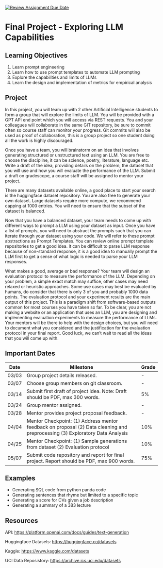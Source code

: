 [![Review Assignment Due Date](https://classroom.github.com/assets/deadline-readme-button-22041afd0340ce965d47ae6ef1cefeee28c7c493a6346c4f15d667ab976d596c.svg)](https://classroom.github.com/a/qAf3sQhg)
# Final Project - Exploring LLM Capabilities

## Learning Objectives 
1.	Learn prompt engineering
2.	Learn how to use prompt templates to automate LLM prompting
3.	Explore the capabilities and limits of LLMs
4.	Learn the design and implementation of metrics for empirical analysis


## Project 

In this project, you will team up with 2 other Artificial Intelligence students to form a group that will explore the limits of LLM. You will be provided with a GPT API end point which you will access via REST requests. You and your colleagues will collaborate in the same GIT repository, be sure to commit often so course staff can monitor your progress. Git commits will also be used as proof of collaboration, this is a group project so one student doing all the work is highly discouraged. 

Once you have a team, you will brainstorm on an idea that involves generating structured or unstructured text using an LLM. You are free to choose the discipline, it can be science, poetry, literature, language etc. Write a draft of the idea, providing details on the problem, the dataset that you will use and how you will evaluate the performance of the LLM. Submit a draft on gradescope, a course staff will be assigned to mentor your project.

There are many datasets available online, a good place to start your search is the huggingface dataset repository. You are also free to generate your own dataset. Large datasets require more compute, we recommend capping at 1000 entries. You will need to ensure that the subset of the dataset is balanced. 

Now that you have a balanced dataset, your team needs to come up with different ways to prompt a LLM using your dataset as input. Once you have a list of prompts, you will need to abstract the prompts such that you can iterate through your dataset using your code. We will refer to these prompt abstractions as Prompt Templates. You can review online prompt template repositories to get a good idea. It can be difficult to parse LLM response because of non-standard response, it is a good idea to manually prompt the LLM first to get a sense of what logic is needed to parse your LLM responses.

What makes a good, average or bad response? Your team will design an evaluation protocol to measure the performance of the LLM. Depending on your problem, a simple exact match may suffice, other cases may need relaxed or heuristic approaches. Some use cases may best be evaluated by humans, do consider that there is only 3 of you and probably 1000 data points. The evaluation protocol and your experiment results are the main output of this project. This is a paradigm shift from software-based outputs common for most courses you have taken so far. To be clear, you are not making a website or an application that uses an LLM, you are designing and implementing evaluation experiments to measure the performance of LLMs. Your mentors will be there to help with the design choices, but you will need to document what you considered and the justification for the evaluation protocol in your final report. Good luck, we can’t wait to read all the ideas that you will come up with.

## Important Dates 
| Date  | Milestone | Grade  |
| --------- | --------- | --------- |
| 03/03 | Group project details released. | -|
| 03/07 | Choose group members on git classroom. | -|
| 03/14 | Submit first draft of project idea. Note: Draft should be PDF, max 300 words. | 5% |
| 03/24 | Group mentor assigned. | - |
| 03/28 | Mentor provides project proposal feedback. | - |
| 04/04 | Mentor Checkpoint: (1)	Address mentor feedback on proposal (2)	Data cleaning and preprocessing (3)	Exploratory Data Analysis | 10% |
| 04/25 | Mentor Checkpoint: (1)	Sample generations from dataset (2)	Evaluation protocol | 10%|
| 05/07 | Submit code repository and report for final project. Report should be PDF, max 900 words.| 75%|

## Examples
* Generating SQL code from python panda code
* Generating sentences that rhyme but limited to a specific topic
* Generating a score for CVs given a job description
* Generating a summary of a 383 lecture

## Resources
API: https://platform.openai.com/docs/guides/text-generation

Huggingface Datasets: https://huggingface.co/datasets

Kaggle: https://www.kaggle.com/datasets

UCI Data Reposistory: https://archive.ics.uci.edu/datasets
